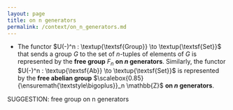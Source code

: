 ```yaml
---
layout: page
title: on n generators
permalink: /context/on_n_generators.md
---
```

-  The functor $U(-)^n : \textup{\textsf{Group}} \to \textup{\textsf{Set}}$ that sends a group $G$ to the set of $n$-tuples of elements of $G$ is represented by the **free group** $F_n$ **on $n$ generators**. Similarly, the functor $U(-)^n : \textup{\textsf{Ab}} \to \textup{\textsf{Set}}$ is represented by the **free abelian group** $\scalebox{0.85}{\ensuremath{\textstyle\bigoplus}}_n \mathbb{Z}$ **on $n$ generators**.

SUGGESTION: free group on n generators